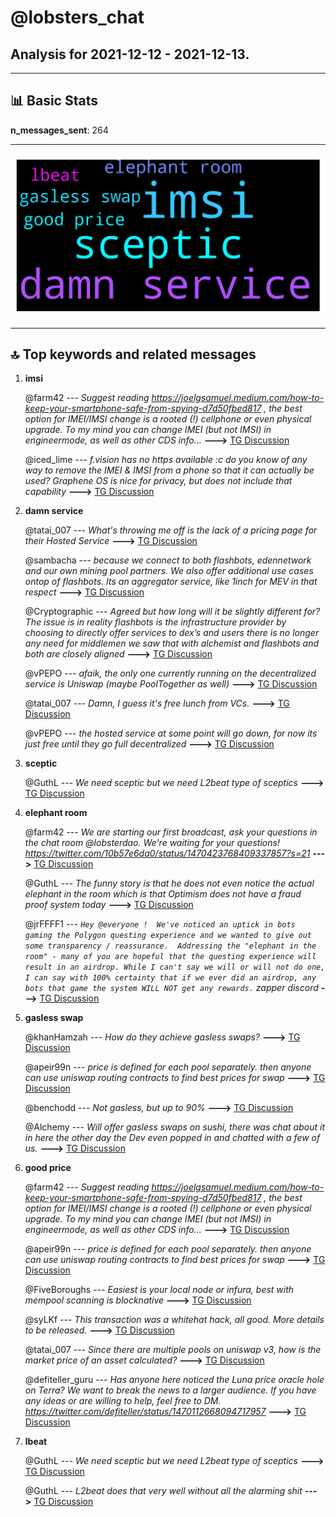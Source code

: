 # **@lobsters_chat**
 ## Analysis for **2021-12-12** - **2021-12-13**.

---

## 📊 **Basic Stats**

**n_messages_sent**: 264

---
![wordcloud](lobsters_chat_1Days_wordcloud.png)

---


## 🔝 **Top keywords and related messages**

1. **imsi**

    @farm42 --- *Suggest reading https://joelgsamuel.medium.com/how-to-keep-your-smartphone-safe-from-spying-d7d50fbed817 , the best option for IMEI/IMSI change is a rooted (!) cellphone or even physical upgrade. To my mind you can change IMEI (but not IMSI) in engineermode, as well as other CDS info…* **--->** [TG Discussion](https://t.me/lobsters_chat/307034)

    @iced_lime --- *f.vision has no https available :c do you know of any way to remove the IMEI & IMSI from a phone so that it can actually be used? Graphene OS is nice for privacy, but does not include that capability* **--->** [TG Discussion](https://t.me/lobsters_chat/307033)

2. **damn service**

    @tatai_007 --- *What's throwing me off is the lack of a pricing page for their Hosted Service* **--->** [TG Discussion](https://t.me/lobsters_chat/306929)

    @sambacha --- *because we connect to both flashbots, edennetwork and our own mining pool partners. We also offer additional use cases ontop of flashbots. Its an aggregator service, like 1inch for MEV in that respect* **--->** [TG Discussion](https://t.me/lobsters_chat/306719)

    @Cryptographic --- *Agreed but how long will it be slightly different for? The issue is in reality flashbots is the infrastructure provider by choosing to directly offer services to dex’s and users there is no longer any need for middlemen we saw that with alchemist and flashbots and both are closely aligned* **--->** [TG Discussion](https://t.me/lobsters_chat/306704)

    @vPEPO --- *afaik, the only one currently running on the decentralized service is Uniswap (maybe PoolTogether as well)* **--->** [TG Discussion](https://t.me/lobsters_chat/306943)

    @tatai_007 --- *Damn, I guess it's free lunch from VCs.* **--->** [TG Discussion](https://t.me/lobsters_chat/306941)

    @vPEPO --- *the hosted service at some point will go down, for now its just free until they go full decentralized* **--->** [TG Discussion](https://t.me/lobsters_chat/306942)

3. **sceptic**

    @GuthL --- *We need sceptic but we need L2beat type of sceptics* **--->** [TG Discussion](https://t.me/lobsters_chat/307060)

4. **elephant room**

    @farm42 --- *We are starting our first broadcast, ask your questions in the chat room @lobsterdao. We're waiting for your questions!  https://twitter.com/10b57e6da0/status/1470423768409337857?s=21* **--->** [TG Discussion](https://t.me/lobsters_chat/307046)

    @GuthL --- *The funny story is that he does not even notice the actual elephant in the room which is that Optimism does not have a fraud proof system today* **--->** [TG Discussion](https://t.me/lobsters_chat/307069)

    @jrFFFF1 --- *``` Hey @everyone !  We've noticed an uptick in bots gaming the Polygon questing experience and we wanted to give out some transparency / reassurance.  Addressing the "elephant in the room" - many of you are hopeful that the questing experience will result in an airdrop. While I can't say we will or will not do one, I can say with 100% certainty that if we ever did an airdrop, any bots that game the system WILL NOT get any rewards. ``` zapper discord* **--->** [TG Discussion](https://t.me/lobsters_chat/307042)

5. **gasless swap**

    @khanHamzah --- *How do they achieve gasless swaps?* **--->** [TG Discussion](https://t.me/lobsters_chat/306955)

    @apeir99n --- *price is defined for each pool separately. then anyone can use uniswap routing contracts to find best prices for swap* **--->** [TG Discussion](https://t.me/lobsters_chat/307013)

    @benchodd --- *Not gasless, but up to 90%* **--->** [TG Discussion](https://t.me/lobsters_chat/306982)

    @Alchemy --- *Will offer gasless swaps on sushi, there was chat about it in here the other day the Dev even popped in and chatted with a few of us.* **--->** [TG Discussion](https://t.me/lobsters_chat/306950)

6. **good price**

    @farm42 --- *Suggest reading https://joelgsamuel.medium.com/how-to-keep-your-smartphone-safe-from-spying-d7d50fbed817 , the best option for IMEI/IMSI change is a rooted (!) cellphone or even physical upgrade. To my mind you can change IMEI (but not IMSI) in engineermode, as well as other CDS info…* **--->** [TG Discussion](https://t.me/lobsters_chat/307034)

    @apeir99n --- *price is defined for each pool separately. then anyone can use uniswap routing contracts to find best prices for swap* **--->** [TG Discussion](https://t.me/lobsters_chat/307013)

    @FiveBoroughs --- *Easiest is your local node or infura, best with mempool scanning is blocknative* **--->** [TG Discussion](https://t.me/lobsters_chat/306871)

    @syLKf --- *This transaction was a whitehat hack, all good. More details to be released.* **--->** [TG Discussion](https://t.me/lobsters_chat/306767)

    @tatai_007 --- *Since there are multiple pools on uniswap v3, how is the market price of an asset calculated?* **--->** [TG Discussion](https://t.me/lobsters_chat/307011)

    @defiteller_guru --- *Has anyone here noticed the Luna price oracle hole on Terra? We want to break the news to a larger audience. If you have any ideas or are willing to help, feel free to DM.  https://twitter.com/defiteller/status/1470112668094717957* **--->** [TG Discussion](https://t.me/lobsters_chat/306895)

7. **lbeat**

    @GuthL --- *We need sceptic but we need L2beat type of sceptics* **--->** [TG Discussion](https://t.me/lobsters_chat/307060)

    @GuthL --- *L2beat does that very well without all the alarming shit* **--->** [TG Discussion](https://t.me/lobsters_chat/307067)

